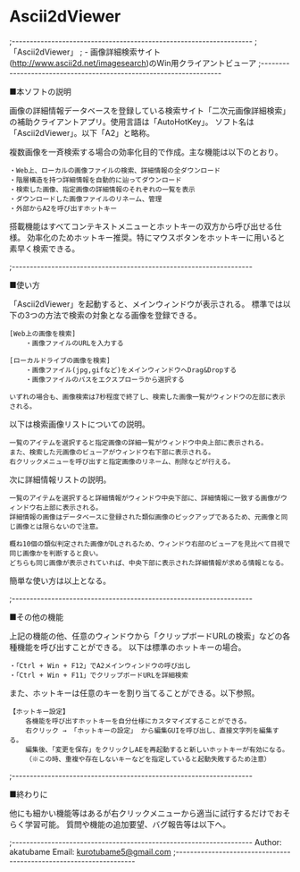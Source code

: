 # Ascii2dViewer

;-------------------------------------------------------------------
; 「Ascii2dViewer」
;   - 画像詳細検索サイト(http://www.ascii2d.net/imagesearch)のWin用クライアントビューア
;-------------------------------------------------------------------

■本ソフトの説明

画像の詳細情報データベースを登録している検索サイト「二次元画像詳細検索」の補助クライアントアプリ。使用言語は「AutoHotKey」。
ソフト名は「Ascii2dViewer」。以下「A2」と略称。

複数画像を一斉検索する場合の効率化目的で作成。主な機能は以下のとおり。

	・Web上、ローカルの画像ファイルの検索、詳細情報の全ダウンロード
	・階層構造を持つ詳細情報を自動的に辿ってダウンロード
	・検索した画像、指定画像の詳細情報のそれぞれの一覧を表示
	・ダウンロードした画像ファイルのリネーム、管理
	・外部からA2を呼び出すホットキー

搭載機能はすべてコンテキストメニューとホットキーの双方から呼び出せる仕様。
効率化のためホットキー推奨。特にマウスボタンをホットキーに用いると素早く検索できる。


;-------------------------------------------------------------------

■使い方

「Ascii2dViewer」を起動すると、メインウィンドウが表示される。
標準では以下の3つの方法で検索の対象となる画像を登録できる。

	[Web上の画像を検索]
		・画像ファイルのURLを入力する
	
	[ローカルドライブの画像を検索]
		・画像ファイル(jpg,gifなど)をメインウィンドウへDrag&Dropする
		・画像ファイルのパスをエクスプローラから選択する
	
	いずれの場合も、画像検索は7秒程度で終了し、検索した画像一覧がウィンドウの左部に表示される。

以下は検索画像リストについての説明。

	一覧のアイテムを選択すると指定画像の詳細一覧がウィンドウ中央上部に表示される。
	また、検索した元画像のビューアがウィンドウ右下部に表示される。
	右クリックメニューを呼び出すと指定画像のリネーム、削除などが行える。

次に詳細情報リストの説明。

	一覧のアイテムを選択すると詳細情報がウィンドウ中央下部に、詳細情報に一致する画像がウィンドウ右上部に表示される。
	詳細情報の画像はデータベースに登録された類似画像のピックアップであるため、元画像と同じ画像とは限らないので注意。
	
	概ね10個の類似判定された画像がDLされるため、ウィンドウ右部のビューアを見比べて目視で同じ画像かを判断すると良い。
	どちらも同じ画像が表示されていれば、中央下部に表示された詳細情報が求める情報となる。

簡単な使い方は以上となる。


;-------------------------------------------------------------------

■その他の機能

上記の機能の他、任意のウィンドウから「クリップボードURLの検索」などの各種機能を呼び出すことができる。
以下は標準のホットキーの場合。

	・「Ctrl + Win + F12」でA2メインウィンドウの呼び出し
	・「Ctrl + Win + F11」でクリップボードURLを詳細検索

また、ホットキーは任意のキーを割り当てることができる。以下参照。

	【ホットキー設定】
		各機能を呼び出すホットキーを自分仕様にカスタマイズすることができる。
		右クリック → 「ホットキーの設定」 から編集GUIを呼び出し、直接文字列を編集する。
		編集後、「変更を保存」をクリックしAEを再起動すると新しいホットキーが有効になる。
		（※この時、重複や存在しないキーなどを指定していると起動失敗するため注意）

;-------------------------------------------------------------------

■終わりに

他にも細かい機能等はあるが右クリックメニューから適当に試行するだけでおそらく学習可能。
質問や機能の追加要望、バグ報告等は以下へ。

;-------------------------------------------------------------------
	Author: akatubame
	Email: kurotubame5@gmail.com
;-------------------------------------------------------------------
